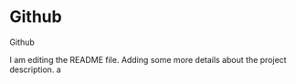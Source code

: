 # Github
Github

I am editing the README file. Adding some more details about the project description.
a
